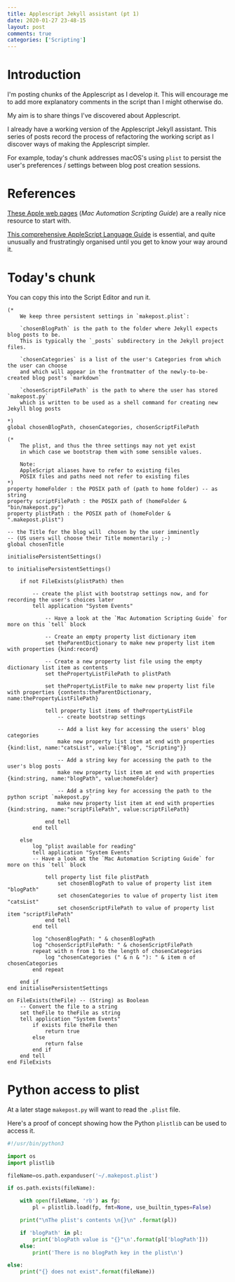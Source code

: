 ```yaml
---
title: Applescript Jekyll assistant (pt 1)
date: 2020-01-27 23-48-15
layout: post
comments: true
categories: ['Scripting']
---
```


Introduction
============

I'm posting chunks of the Applescript as I develop it. This will encourage me to add more explanatory comments in the script than I might otherwise do. 

My aim is to share things I've discovered about Applescript.

I already have a working version of the Applescript Jekyll assistant. This series of posts record the process of refactoring  the working script as I discover ways of making the Applescript simpler. 

For example, today's chunk addresses macOS's using `plist` to persist the user's preferences / settings between blog post creation sessions.

References
==========

[These Apple web pages](https://developer.apple.com/library/archive/documentation/LanguagesUtilities/Conceptual/MacAutomationScriptingGuide/index.html) (*Mac Automation Scripting Guide*) are a really nice resource to start with.

[This comprehensive AppleScript Language Guide](https://developer.apple.com/library/archive/documentation/AppleScript/Conceptual/AppleScriptLangGuide/introduction/ASLR_intro.html#//apple_ref/doc/uid/TP40000983-CH208-SW1) is essential, and quite unusually and frustratingly organised until you get to know your way around it.


Today's chunk
=============

You can copy this into the Script Editor and run it.

             
```applescript           
(*
	We keep three persistent settings in `makepost.plist`:
	
	`chosenBlogPath` is the path to the folder where Jekyll expects blog posts to be.
	This is typically the `_posts` subdirectory in the Jekyll project files.
	
	`chosenCategories` is a list of the user's Categories from which the user can choose
	and which will appear in the frontmatter of the newly-to-be-created blog post's `markdown`
	
	`chosenScriptFilePath` is the path to where the user has stored `makepost.py`
	which is written to be used as a shell command for creating new Jekyll blog posts
	
*)
global chosenBlogPath, chosenCategories, chosenScriptFilePath

(*	
	The plist, and thus the three settings may not yet exist
	in which case we bootstrap them with some sensible values.
	
	Note:
	AppleScript aliases have to refer to existing files
	POSIX files and paths need not refer to existing files
*)
property homeFolder : the POSIX path of (path to home folder) -- as string
property scriptFilePath : the POSIX path of (homeFolder & "bin/makepost.py")
property plistPath : the POSIX path of (homeFolder & ".makepost.plist")

-- the Title for the blog will  chosen by the user imminently 
-- (US users will choose their Title momentarily ;-)
global chosenTitle

initialisePersistentSettings()

to initialisePersistentSettings()
	
	if not FileExists(plistPath) then
	
		-- create the plist with bootstrap settings now, and for recording the user's choices later
		tell application "System Events"
		
			-- Have a look at the `Mac Automation Scripting Guide` for more on this `tell` block

			-- Create an empty property list dictionary item
			set theParentDictionary to make new property list item with properties {kind:record}
			
			-- Create a new property list file using the empty dictionary list item as contents
			set thePropertyListFilePath to plistPath
			
			set thePropertyListFile to make new property list file with properties {contents:theParentDictionary, name:thePropertyListFilePath}
			
			tell property list items of thePropertyListFile
				-- create bootstrap settings
				
				-- Add a list key for accessing the users' blog categories
				make new property list item at end with properties {kind:list, name:"catsList", value:{"Blog", "Scripting"}}
				
				-- Add a string key for accessing the path to the user's blog posts
				make new property list item at end with properties {kind:string, name:"blogPath", value:homeFolder}
				
				-- Add a string key for accessing the path to the python script `makepost.py`
				make new property list item at end with properties {kind:string, name:"scriptFilePath", value:scriptFilePath}
				
			end tell
		end tell
		
	else
		log "plist available for reading"
		tell application "System Events"
		-- Have a look at the `Mac Automation Scripting Guide` for more on this `tell` block

			tell property list file plistPath
				set chosenBlogPath to value of property list item "blogPath"
				set chosenCategories to value of property list item "catsList"
				set chosenScriptFilePath to value of property list item "scriptFilePath"
			end tell
		end tell
		
		log "chosenBlogPath: " & chosenBlogPath
		log "chosenScriptFilePath: " & chosenScriptFilePath
		repeat with n from 1 to the length of chosenCategories
			log "chosenCategories (" & n & "): " & item n of chosenCategories
		end repeat
		
	end if
end initialisePersistentSettings

on FileExists(theFile) -- (String) as Boolean
	-- Convert the file to a string
	set theFile to theFile as string
	tell application "System Events"
		if exists file theFile then
			return true
		else
			return false
		end if
	end tell
end FileExists
```

Python access to plist
======================

At a later stage `makepost.py` will want to read the `.plist` file.  

Here's a proof of concept showing how the Python `plistlib` can be used to access it.


```python
#!/usr/bin/python3

import os
import plistlib

fileName=os.path.expanduser('~/.makepost.plist')

if os.path.exists(fileName):

	with open(fileName, 'rb') as fp:
		pl = plistlib.load(fp, fmt=None, use_builtin_types=False)

	print("\nThe plist's contents \n{}\n" .format(pl))

	if 'blogPath' in pl:
		print('blogPath value is "{}"\n'.format(pl['blogPath']))
	else:
		print('There is no blogPath key in the plist\n')

else:
	print("{} does not exist".format(fileName))


```